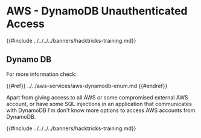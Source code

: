 # AWS - DynamoDB Unauthenticated Access

{{#include ../../../../banners/hacktricks-training.md}}

## Dynamo DB

For more information check:

{{#ref}}
../../aws-services/aws-dynamodb-enum.md
{{#endref}}

Apart from giving access to all AWS or some compromised external AWS account, or have some SQL injections in an application that communicates with DynamoDB I'm don't know more options to access AWS accounts from DynamoDB.

{{#include ../../../../banners/hacktricks-training.md}}





